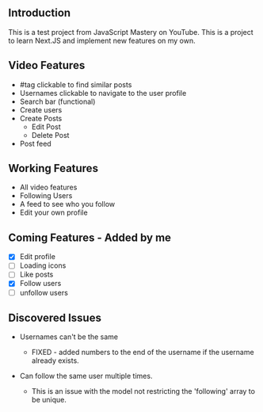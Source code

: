 ## Introduction

This is a test project from JavaScript Mastery on YouTube. This is a project to learn Next.JS and implement new features on my own.

## Video Features

- #tag clickable to find similar posts
- Usernames clickable to navigate to the user profile
- Search bar (functional)
- Create users
- Create Posts
  - Edit Post
  - Delete Post
- Post feed

## Working Features
- All video features
- Following Users
- A feed to see who you follow
- Edit your own profile
      
## Coming Features - Added by me

- [x] Edit profile
- [ ] Loading icons
- [ ] Like posts
- [x] Follow users
- [ ] unfollow users

## Discovered Issues

* Usernames can't be the same
  * FIXED - added numbers to the end of the username if the username already exists.

 * Can follow the same user multiple times.
   * This is an issue with the model not restricting the 'following' array to be unique.

